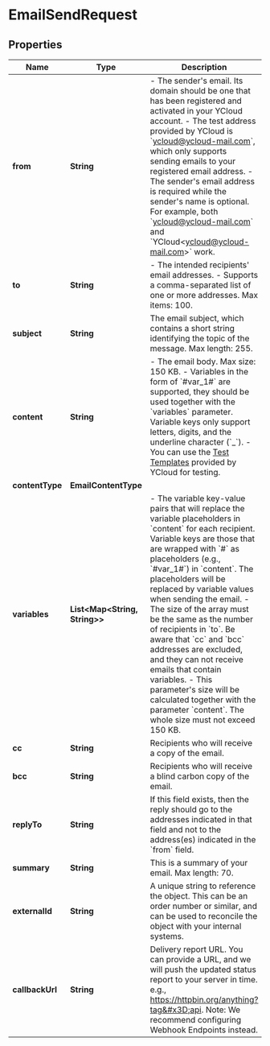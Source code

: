 

# EmailSendRequest


## Properties

| Name | Type | Description | Notes |
|------------ | ------------- | ------------- | -------------|
|**from** | **String** | - The sender&#39;s email. Its domain should be one that has been registered and activated in your YCloud account.  - The test address provided by YCloud is &#x60;ycloud@ycloud-mail.com&#x60;, which only supports sending emails to your registered email address. - The sender&#39;s email address is required while the sender&#39;s name is optional. For example, both &#x60;ycloud@ycloud-mail.com&#x60; and &#x60;YCloud&lt;ycloud@ycloud-mail.com&gt;&#x60; work. |  |
|**to** | **String** | - The intended recipients&#39; email addresses.  - Supports a comma-separated list of one or more addresses. Max items: 100. |  |
|**subject** | **String** | The email subject, which contains a short string identifying the topic of the message. Max length: 255. |  |
|**content** | **String** | - The email body. Max size: 150 KB.  - Variables in the form of &#x60;#var_1#&#x60; are supported, they should be used together with the &#x60;variables&#x60; parameter. Variable keys only support letters, digits, and the underline character (&#x60;_&#x60;). - You can use the [Test Templates](https://help.ycloud.com/en/articles/6006545) provided by YCloud for testing. |  |
|**contentType** | **EmailContentType** |  |  [optional] |
|**variables** | **List&lt;Map&lt;String, String&gt;&gt;** | - The variable key-value pairs that will replace the variable placeholders in &#x60;content&#x60; for each recipient. Variable keys are those that are wrapped with &#x60;#&#x60; as placeholders (e.g., &#x60;#var_1#&#x60;) in &#x60;content&#x60;. The placeholders will be replaced by variable values when sending the email.  - The size of the array must be the same as the number of recipients in &#x60;to&#x60;. Be aware that &#x60;cc&#x60; and &#x60;bcc&#x60; addresses are excluded, and they can not receive emails that contain variables. - This parameter&#39;s size will be calculated together with the parameter &#x60;content&#x60;. The whole size must not exceed 150 KB. |  [optional] |
|**cc** | **String** | Recipients who will receive a copy of the email. |  [optional] |
|**bcc** | **String** | Recipients who will receive a blind carbon copy of the email. |  [optional] |
|**replyTo** | **String** | If this field exists, then the reply should go to the addresses indicated in that field and not to the address(es) indicated in the &#x60;from&#x60; field. |  [optional] |
|**summary** | **String** | This is a summary of your email. Max length: 70. |  [optional] |
|**externalId** | **String** | A unique string to reference the object. This can be an order number or similar, and can be used to reconcile the object with your internal systems. |  [optional] |
|**callbackUrl** | **String** | Delivery report URL. You can provide a URL, and we will push the updated status report to your server in time. e.g., https://httpbin.org/anything?tag&#x3D;api. Note: We recommend configuring Webhook Endpoints instead. |  [optional] |



